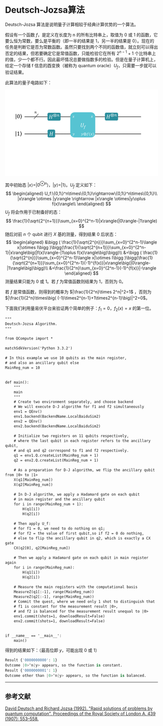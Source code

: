 # Deutsch-Jozsa算法

Deutsch-Jozsa 算法是说明量子计算相较于经典计算优势的一个算法。

假设有一个函数 $f$，是定义在长度为 n 的所有比特串上，取值为 0 或 1 的函数，它要么恒为常数，要么是平衡的（即一半的结果是 1，另一半的结果是 0）。现在的任务是判断它是否为常数函数。虽然只要找到两个不同的函数值，就立刻可以得出否定的结果，但若要确定它是常值函数，只能检验它在所有 $2^{n-1}+1$ 个比特串上的值，少一个都不行。因此最坏情况总要做指数多的检验。但是在量子计算机上，给定一个存储 f 信息的酉变换（被称为 quantum oracle）$U_f$，只需要一步就可以验证结果。

此算法的量子电路如下：

![avatar](PIC/circuit.png)

其中初始态 $|x\rangle=|0^{\otimes n}\rangle$，$|y\rangle=|1\rangle$。$U_f$ 定义如下：
$$
\begin{aligned}
U_f:\{0,1\}^n\times\{0,1\}\rightarrow\{0,1\}^n\times\{0,1\}\\
|x\rangle \otimes |y\rangle \rightarrow |x\rangle \otimes|y\oplus f(x)\rangle\\
\end{aligned}
$$
$U_f$ 将会作用于已制备好的态：
$$
\frac{1}{\sqrt{2^{n+1}}}\sum_{x=0}^{2^n-1}|x\rangle(|0\rangle-|1\rangle)
$$
随后对前 $n$ 个 qubit 进行 $X$ 基的测量，得到结果 0 后状态：
$$
\begin{aligned}
&\bigg ( \frac{1}{\sqrt{2^{n}}}\sum_{x=0}^{2^n-1}\langle x|\otimes I\bigg )\bigg(\frac{1}{\sqrt{2^{n+1}}}\sum_{x=0}^{2^n-1}|x\rangle\big(|f(x)\rangle-|1\oplus f(x)\rangle\big)\bigg)\\
&=\bigg ( \frac{1}{\sqrt{2^{n}}}\sum_{x=0}^{2^n-1}\langle x|\otimes I\bigg )\bigg(\frac{1}{\sqrt{2^{n+1}}}\sum_{x=0}^{2^n-1}(-1)^{f(x)}|x\rangle\big(|0\rangle-|1\rangle\big)\bigg)\\
&=\frac{1}{2^n}\sum_{x=0}^{2^n-1}(-1)^{f(x)}|-\rangle
\end{aligned}
$$
测量结果只能为 0 或 1。若 $f$ 为常值函数则结果为 1，否则为 0。

若 $f$ 是常值函数，则得到的概率为 $|\frac{1}{2^n}\times 2^n|^2=1$ ，否则为 $|\frac{1}{2^n}\times\big( (-1)\times2^{n-1}+1\times2^{n-1}\big)|^2=0$。

下面我们利用量易伏平台来验证两个简单的例子：$f_1=0$，$f_2(x) = x$ 的第一位。

```python{.line-numbers, highlight=7}
"""
Deutsch-Jozsa Algorithm.
"""

from QCompute import *

matchSdkVersion('Python 3.3.2')

# In this example we use 10 qubits as the main register,
# and also an ancillary qubit else
MainReg_num = 10


def main():
    """
    main
    """
    # Create two environment separately, and choose backend
    # We will execute D-J algorithm for f1 and f2 simultaneously
    env1 = QEnv()
    env1.backend(BackendName.LocalBaiduSim2)
    env2 = QEnv()
    env2.backend(BackendName.LocalBaiduSim2)
    
    # Initialize two registers on 11 qubits respectively,
    # where the last qubit in each register refers to the ancillary qubit,
    # and q1 and q2 correspond to f1 and f2 respectively.
    q1 = env1.Q.createList(MainReg_num + 1)
    q2 = env2.Q.createList(MainReg_num + 1)
    
    # As a preparation for D-J algorithm, we flip the ancillary qubit from |0> to |1>
    X(q1[MainReg_num])
    X(q2[MainReg_num])
    
    # In D-J algorithm, we apply a Hadamard gate on each qubit
    # in main register and the ancillary qubit
    for i in range(MainReg_num + 1):
        H(q1[i])
        H(q2[i])
        
    # Then apply U_f:
    # for f1 = 0, we need to do nothing on q1;
    # for f2 = the value of first qubit,so if f2 = 0 do nothing,
    # else to flip the ancillary qubit in q2, which is exactly a CX gate
    CX(q2[0], q2[MainReg_num])
    
    # Then we apply a Hadamard gate on each qubit in main register again
    for i in range(MainReg_num):
        H(q1[i])
        H(q2[i])
        
    # Measure the main registers with the computational basis
    MeasureZ(q1[:-1], range(MainReg_num))
    MeasureZ(q2[:-1], range(MainReg_num))
    # Commit the quest, where we need only 1 shot to distinguish that
    # f1 is constant for the measurement result |0>,
    # and f2 is balanced for the measurement result unequal to |0>
    env1.commit(shots=1, downloadResult=False)
    env2.commit(shots=1, downloadResult=False)


if __name__ == '__main__':
    main()
```

得到的结果如下：（最高位即 $y$，可能出现 0 或 1）
```python
Result {'0000000000': 1}
Outcome |0>^n|y> appears, so the function is constant.
Result {'0000000001': 1}
Outcome other than |0>^n|y> appears, so the function is balanced.
```
---
## 参考文献
[David Deutsch and Richard Jozsa (1992). "Rapid solutions of problems by quantum computation". Proceedings of the Royal Society of London A. 439 (1907): 553–558.](https://royalsocietypublishing.org/doi/abs/10.1098/rspa.1992.0167)